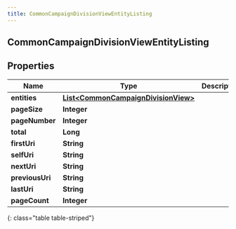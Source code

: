 ```yaml
---
title: CommonCampaignDivisionViewEntityListing
---
```


## CommonCampaignDivisionViewEntityListing

## Properties

| Name            | Type                                                                                             | Description | Notes      |
| --------------- | ------------------------------------------------------------------------------------------------ | ----------- | ---------- |
| **entities**    | <!----><!---->[**List&lt;CommonCampaignDivisionView&gt;**](CommonCampaignDivisionView.md)<!----> |             | [optional] |
| **pageSize**    | <!----><!---->**Integer**<!---->                                                                 |             | [optional] |
| **pageNumber**  | <!----><!---->**Integer**<!---->                                                                 |             | [optional] |
| **total**       | <!----><!---->**Long**<!---->                                                                    |             | [optional] |
| **firstUri**    | <!----><!---->**String**<!---->                                                                  |             | [optional] |
| **selfUri**     | <!----><!---->**String**<!---->                                                                  |             | [optional] |
| **nextUri**     | <!----><!---->**String**<!---->                                                                  |             | [optional] |
| **previousUri** | <!----><!---->**String**<!---->                                                                  |             | [optional] |
| **lastUri**     | <!----><!---->**String**<!---->                                                                  |             | [optional] |
| **pageCount**   | <!----><!---->**Integer**<!---->                                                                 |             | [optional] |

{: class="table table-striped"}
